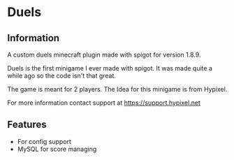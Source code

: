 
# Duels


## Information

A custom duels minecraft plugin made with spigot for version 1.8.9.

Duels is the first minigame I ever made with spigot.
It was made quite a while ago so the code isn't that great.

The game is meant for 2 players.
The Idea for this minigame is from Hypixel.


For more information contact support at https://support.hypixel.net

## Features
* For config support
* MySQL for score managing


